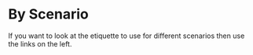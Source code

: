 # By Scenario
If you want to look at the etiquette to use for different scenarios then use the links on the left.
